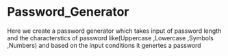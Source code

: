 # Password_Generator
Here we create a password generator which takes input of password length and the characterstics of password like(Uppercase ,Lowercase ,Symbols ,Numbers)
and based on the input conditions it genertes a password
